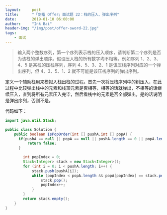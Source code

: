 ```yaml
---
layout:     post
title:      "「剑指 Offer」面试题 22：栈的压入、弹出序列"
date:       2019-01-10 06:00:00
author:     "Ink Bai"
header-img: "/img/post/offer-sword-22.jpg"
tags:
    - 面试
---
```


> 输入两个整数序列，第一个序列表示栈的压入顺序，请判断第二个序列是否为该栈的弹出顺序。假设压入栈的所有数字均不相等。例如序列 1、2、3、4、5 是某栈的压栈序列，序列 4、5、3、2、1 是该压栈序列对应的一个弹出序列，但 4、3、5、1、2 就不可能是该压栈序列的弹出序列。

定义一个辅助栈用来模拟入栈出栈的过程。首先一次将压栈序列中的树压入，在此过程中比较弹出栈中的元素和栈顶元素是否相等，相等的话就弹出，不相等的话继续压入，直到将所有元素压入完毕，然后看栈中的元素是否全部弹出，是的话说明是弹出序列，否则不是。

代码如下：

```java
import java.util.Stack;

public class Solution {
    public boolean IsPopOrder(int [] pushA,int [] popA) {
      if(pushA == null || popA == null || pushA.length == 0 || popA.length == 0 || pushA.length != popA.length) {
          return false;
      }

        int popIndex = 0;
        Stack<Integer> stack = new Stack<Integer>();
        for (int i = 0; i < pushA.length; i++) {
            stack.push(pushA[i]);
            while (popIndex < popA.length && popA[popIndex] == stack.peek()) {
                stack.pop();
                popIndex++;
            }
        }
        return stack.empty();
    }
}
```
